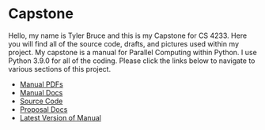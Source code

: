 # Capstone
Hello, my name is Tyler Bruce and this is my Capstone for CS 4233. Here you will find all of the source code, drafts, and pictures used within my project.
My capstone is a manual for Parallel Computing within Python. I use Python 3.9.0 for all of the coding. Please click the links below to navigate to various sections of this project.
 - [Manual PDFs](Manual%20Drafts/)
 - [Manual Docs](Manual%20Drafts/Microsoft%20Word%20Docs)
 - [Source Code](Source/)
 - [Proposal Docs](Proposal%20Docs/)
 - [Latest Version of Manual](Manual%20Drafts/v2.5(unrevised)Manual%20for%20Parallel%20Computing%20in%20Python.pdf)
